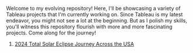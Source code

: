 
Welcome to my evolving repository! Here, I'll be showcasing a variety of Tableau projects that I'm currently working on. Since Tableau is my latest endeavor, you might not see a lot at the beginning. But as I polish my skills, you'll witness this repository flourish with more and more fascinating projects. Come along for the journey!

1. [2024 Total Solar Eclipse Journey Across the USA](https://github.com/vara-co/Tableau-Projects/blob/main/2024-Solar-Eclipse-USA/Tableau-link.md)
